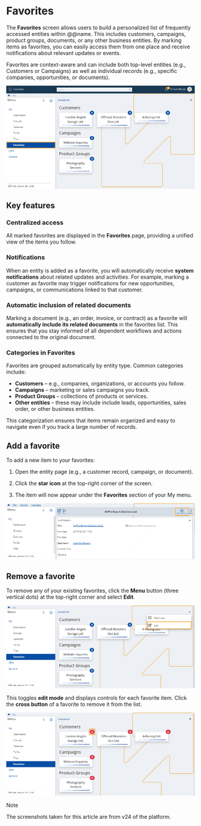 # Favorites

The **Favorites** screen allows users to build a personalized list of frequently accessed entities within @@name. This includes customers, campaigns, product groups, documents, or any other business entities. By marking items as favorites, you can easily access them from one place and receive notifications about relevant updates or events.

Favorites are context-aware and can include both top-level entities (e.g., Customers or Campaigns) as well as individual records (e.g., specific companies, opportunities, or documents).

![pictures](pictures/Favorites_view.png)

## Key features

### Centralized access

All marked favorites are displayed in the **Favorites** page, providing a unified view of the items you follow.

### Notifications

When an entity is added as a favorite, you will automatically receive **system notifications** about related updates and activities. For example, marking a customer as favorite may trigger notifications for new opportunities, campaigns, or communications linked to that customer.

### Automatic inclusion of related documents

Marking a document (e.g., an order, invoice, or contract) as a favorite will **automatically include its related documents** in the favorites list. This ensures that you stay informed of all dependent workflows and actions connected to the original document.

### Categories in Favorites

Favorites are grouped automatically by entity type. Common categories include:

- **Customers** – e.g., companies, organizations, or accounts you follow.
- **Campaigns** – marketing or sales campaigns you track.
- **Product Groups** – collections of products or services.
- **Other entities** – these may include  include leads, opportunities, sales order, or other business entities.

This categorization ensures that items remain organized and easy to navigate even if you track a large number of records.

## Add a favorite

To add a new item to your favorites:

1. Open the entity page (e.g., a customer record, campaign, or document).

2. Click the **star icon** at the top-right corner of the screen.

3. The item will now appear under the **Favorites** section of your My menu.

![pictures](pictures/Favorites_add.png)

## Remove a favorite

To remove any of your existing favorites, click the **Menu** button (three vertical dots) at the top-right corner and select **Edit**.

![pictures](pictures/Favorites_edit.png)

This toggles **edit mode** and displays controls for each favorite item. Click the **cross button** of a favorite to remove it from the list.

![pictures](pictures/Favorites_remove_x.png)

> [!NOTE]
> 
> The screenshots taken for this article are from v24 of the platform.

